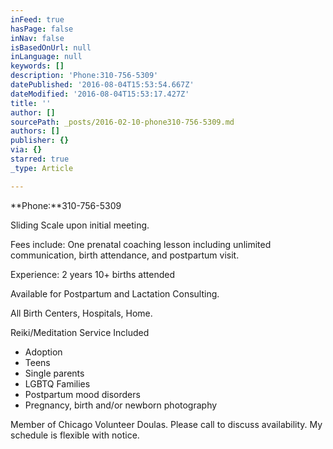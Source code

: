 ```yaml
---
inFeed: true
hasPage: false
inNav: false
isBasedOnUrl: null
inLanguage: null
keywords: []
description: 'Phone:310-756-5309'
datePublished: '2016-08-04T15:53:54.667Z'
dateModified: '2016-08-04T15:53:17.427Z'
title: ''
author: []
sourcePath: _posts/2016-02-10-phone310-756-5309.md
authors: []
publisher: {}
via: {}
starred: true
_type: Article

---
```

**Phone:**310-756-5309

Sliding Scale upon initial meeting. 

Fees include: One prenatal coaching lesson including unlimited communication, birth attendance, and postpartum visit.

Experience: 2 years 10+ births attended

Available for Postpartum and Lactation Consulting. 

All Birth Centers, Hospitals, Home. 

Reiki/Meditation Service Included

* Adoption
* Teens
* Single parents
* LGBTQ Families
* Postpartum mood disorders
* Pregnancy, birth and/or newborn photography

Member of Chicago Volunteer Doulas. Please call to discuss availability. My schedule is flexible with notice.